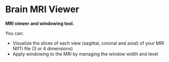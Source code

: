 # Brain MRI Viewer

**MRI viewer and windowing tool.**

You can:
- Visualize the slices of each view (sagittal, coronal and axial) of your MRI NIfTi file (3 or 4 dimensions)
- Apply windowing to the MRI by managing the window width and level

